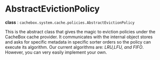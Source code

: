 # AbstractEvictionPolicy

**class** : `cachebox.system.cache.policies.AbstractEvictionPolicy`

This is the abstract class that gives the magic to eviction policies under the CacheBox cache provider. It communicates with the internal object stores and asks for specific metadata in specific sorter orders so the policy can execute its algorithm. Our current algorithms are: _LRU,LFU, and FIFO_. However, you can very easily implement your own.
